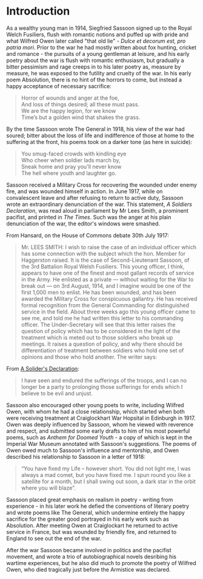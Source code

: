 # Introduction

As a wealthy young man in 1914, Siegfried Sassoon signed up to the Royal Welch Fusiliers, flush with romantic notions and puffed up with pride and what Wilfred Owen later called "that old lie" - _Dulce et decorum est, pro patria mori_. Prior to the war he had mostly written about fox hunting, cricket and romance - the pursuits of a young gentleman at leisure, and his early poetry about the war is flush with romantic enthusiasm, but gradually a bitter pessimism and rage creeps in to his later poetry as, measure by measure, he was exposed to the futility and cruelty of the war. In his early poem Absolution, there is no hint of the horrors to come, but instead a happy acceptance of necessary sacrifice:

> Horror of wounds and anger at the foe,  
> And loss of things desired; all these must pass.  
> We are the happy legion, for we know  
> Time’s but a golden wind that shakes the grass.

By the time Sassoon wrote The General in 1918, his view of the war had soured; bitter about the loss of life and indifference of those at home to the suffering at the front, his poems took on a darker tone (as here in suicide):

> You smug-faced crowds with kindling eye  
> Who cheer when soldier lads march by,  
> Sneak home and pray you'll never know  
> The hell where youth and laughter go.

Sassoon received a Military Cross for recovering the wounded under enemy fire, and was wounded himself in action. In June 1917, while on convalescent leave and after refusing to return to active duty, Sassoon wrote an extraordinary denunciation of the war. This statement, _A Soldiers Declaration_, was read aloud in parliament by Mr Lees Smith, a prominent pacifist, and printed in _The Times_. Such was the anger at his plain denunciation of the war, the editor's windows were smashed. 

From Hansard, on the House of Commons debate 30th July 1917:

> Mr. LEES SMITH: I wish to raise the case of an individual officer which has some connection with the subject which the hon. Member for Haggerston raised. It is the case of Second-Lieutenant Sassoon, of the 3rd Battalion Royal Welsh Fusiliers. This young officer, I think, appears to have one of the finest and most gallant records of service in the Army. He enlisted as a private — without waiting for the War to break out — on 3rd August, 1914, and I imagine would be one of the first 1,000 men to enlist. He has been wounded, and has been awarded the Military Cross for conspicuous gallantry. He has received formal recognition from the General Commanding for distinguished service in the field. About three weeks ago this young officer came to see me, and told me he had written this letter to his commanding officer. The Under-Secretary will see that this letter raises the question of policy which has to be considered in the light of the treatment which is meted out to those soldiers who break up meetings. It raises a question of policy, and why there should be differentiation of treatment between soldiers who hold one set of opinions and those who hold another. The writer says:

From [A Solider's Declaration](a-soldiers-declaration.md):

>I have seen and endured the sufferings of the troops, and I can no longer be a party to prolonging those sufferings for ends which I believe to be evil and unjust.

Sassoon also encouraged other young poets to write, including Wilfred Owen, with whom he had a close relationship, which started when both were receiving treatment at Craiglockhart War Hopsital in Edinburgh in 1917. Owen was deeply influenced by Sassoon, whom he viewed with reverence and respect, and submitted some early drafts to him of his most powerful poems, such as _Anthem for Doomed Youth_ - a copy of which is kept in the Imperial War Museum annotated with Sassoon's suggestions. The poems of Owen owed much to Sassoon's influence and mentorship, and Owen described his relationship to Sassoon in a letter of 1918: 

> “You have fixed my Life – however short. You did not light me, I was always a mad comet, but you have fixed me. I spun round you like a satellite for a month, but I shall swing out soon, a dark star in the orbit where you will blaze”.

Sassoon placed great emphasis on realism in poetry - writing from experience - in his later work he defied the conventions of literary poetry and wrote poems like The General, which undermine entirely the happy sacrifice for the greater good portrayed in his early work such as Absolution. After meeting Owen at Craiglockart he returned to active service in France, but was wounded by friendly fire, and returned to England to see out the end of the war. 

After the war Sassoon became involved in politics and the pacifist movement, and wrote a trio of autobiographical novels desribing his wartime experiences, but he also did much to promote the poetry of Wilfred Owen, who died tragically just before the Armistice was declared.